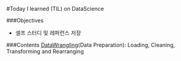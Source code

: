 #Today I learned (TIL) on DataScience 

###Objectives
- 셀프 스터디 및 레퍼런스 저장

###Contents
[DataWrangling](https://github.com/h3imdallr/TIL-datascience/blob/master/DataWragling.ipynb)(Data Preparation): Loading, Cleaning, Transforming and Rearranging 


